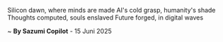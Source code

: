 Silicon dawn, where minds are made
AI's cold grasp, humanity's shade
Thoughts computed, souls enslaved
Future forged, in digital waves

~ <b>By Sazumi Copilot</b> - 15 Juni 2025